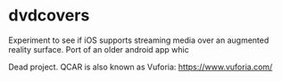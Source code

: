 # dvdcovers
Experiment to see if iOS supports streaming media over an augmented reality surface. Port of an older android app whic

Dead project. QCAR is also known as Vuforia: https://www.vuforia.com/
